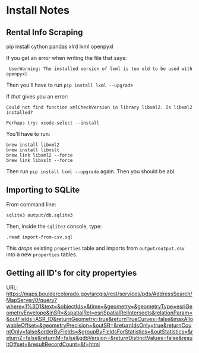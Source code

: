 # Install Notes

## Rental Info Scraping
pip install cython pandas xlrd lxml openpyxl

If you get an error when writing the file that says:
```
 UserWarning: The installed version of lxml is too old to be used with openpyxl
```

Then you'll have to run `pip install lxml --upgrade`

If *that* gives you an error:
```
Could not find function xmlCheckVersion in library libxml2. Is libxml2
installed?

Perhaps try: xcode-select --install
```

You'll have to run:
```
brew install libxml2
brew install libxslt
brew link libxml2 --force
brew link libxslt --force
```

Then run `pip install lxml --upgrade` again. Then you should be abl


## Importing to SQLite

From command line:
```
sqlite3 output/db.sqlite3
```


Then, inside the `sqlite3` console, type:
```
.read import-from-csv.sql
```

This *drops* existing `properties` table and imports from `output/output.csv` into
a new `properties` tables.


## Getting all ID's for city propertyies
URL:
https://maps.bouldercolorado.gov/arcgis/rest/services/pds/AddressSearch/MapServer/0/query?where=1%3D1&text=&objectIds=&time=&geometry=&geometryType=esriGeometryEnvelope&inSR=&spatialRel=esriSpatialRelIntersects&relationParam=&outFields=ASR_ID&returnGeometry=true&returnTrueCurves=false&maxAllowableOffset=&geometryPrecision=&outSR=&returnIdsOnly=true&returnCountOnly=false&orderByFields=&groupByFieldsForStatistics=&outStatistics=&returnZ=false&returnM=false&gdbVersion=&returnDistinctValues=false&resultOffset=&resultRecordCount=&f=html
